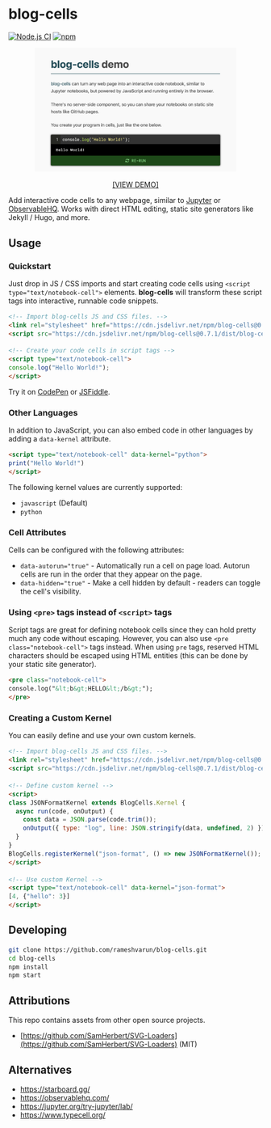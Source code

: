 # blog-cells
[![Node.js CI](https://github.com/rameshvarun/blog-cells/actions/workflows/node.js.yml/badge.svg)](https://github.com/rameshvarun/blog-cells/actions/workflows/node.js.yml)
[![npm](https://img.shields.io/npm/v/blog-cells)](https://www.npmjs.com/package/blog-cells)

<a href="https://rameshvarun.github.io/blog-cells/">
<p align="center"><img width="400px" src="./screenshot.png"></img></p>
<p align="center">[VIEW DEMO]</p>
</a>

Add interactive code cells to any webpage, similar to [Jupyter](https://jupyter.org/) or [ObservableHQ](https://observablehq.com/). Works with direct HTML editing, static site generators like Jekyll / Hugo, and more.

## Usage

### Quickstart

Just drop in JS / CSS imports and start creating code cells using `<script type="text/notebook-cell">` elements. <b>blog-cells</b> will transform these script tags into interactive, runnable code snippets.

```html
<!-- Import blog-cells JS and CSS files. -->
<link rel="stylesheet" href="https://cdn.jsdelivr.net/npm/blog-cells@0.7.1/dist/blog-cells.css" />
<script src="https://cdn.jsdelivr.net/npm/blog-cells@0.7.1/dist/blog-cells.js"></script>

<!-- Create your code cells in script tags -->
<script type="text/notebook-cell">
console.log("Hello World!");
</script>
```

Try it on [CodePen](https://codepen.io/varunramesh/pen/WNYVNQQ) or [JSFiddle](https://jsfiddle.net/varunramesh/o217xpc5/latest/).

### Other Languages

In addition to JavaScript, you can also embed code in other languages by adding a `data-kernel` attribute.

```html
<script type="text/notebook-cell" data-kernel="python">
print("Hello World!")
</script>
```

The following kernel values are currently supported:
- `javascript` (Default)
- `python`

### Cell Attributes

Cells can be configured with the following attributes:

- `data-autorun="true"` - Automatically run a cell on page load. Autorun cells are run in the order that they appear on the page.
- `data-hidden="true"` - Make a cell hidden by default - readers can toggle the cell's visibility.

### Using `<pre>` tags instead of `<script>` tags

Script tags are great for defining notebook cells since they can hold pretty much any code without escaping. However, you can also use `<pre class="notebook-cell">` tags instead. When using `pre` tags, reserved HTML characters should be escaped using HTML entities (this can be done by your static site generator).

```html
<pre class="notebook-cell">
console.log("&lt;b&gt;HELLO&lt;/b&gt;");
</pre>
```

### Creating a Custom Kernel

You can easily define and use your own custom kernels.

```html
<!-- Import blog-cells JS and CSS files. -->
<link rel="stylesheet" href="https://cdn.jsdelivr.net/npm/blog-cells@0.7.1/dist/blog-cells.css" />
<script src="https://cdn.jsdelivr.net/npm/blog-cells@0.7.1/dist/blog-cells.js"></script>

<!-- Define custom kernel -->
<script>
class JSONFormatKernel extends BlogCells.Kernel {
  async run(code, onOutput) {
    const data = JSON.parse(code.trim());
    onOutput({ type: "log", line: JSON.stringify(data, undefined, 2) });
  }
}
BlogCells.registerKernel("json-format", () => new JSONFormatKernel());
</script>
  
<!-- Use custom Kernel -->
<script type="text/notebook-cell" data-kernel="json-format">
[4, {"hello": 3}]
</script>
```

## Developing

```bash
git clone https://github.com/rameshvarun/blog-cells.git
cd blog-cells
npm install
npm start
```

## Attributions

This repo contains assets from other open source projects.

- [https://github.com/SamHerbert/SVG-Loaders](https://github.com/SamHerbert/SVG-Loaders) (MIT)

## Alternatives
- https://starboard.gg/
- https://observablehq.com/
- https://jupyter.org/try-jupyter/lab/
- https://www.typecell.org/
